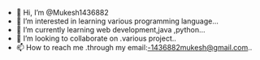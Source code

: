 - 👋 Hi, I’m @Mukesh1436882
- 👀 I’m interested in learning various programming language...
- 🌱 I’m currently learning web development,java ,python...
- 💞️ I’m looking to collaborate on .various project..
- 📫 How to reach me .through my email:-1436882mukesh@gmail.com..

<!---
Mukesh1436882/Mukesh1436882 is a ✨ special ✨ repository because its `README.md` (this file) appears on your GitHub profile.
You can click the Preview link to take a look at your changes.
--->
